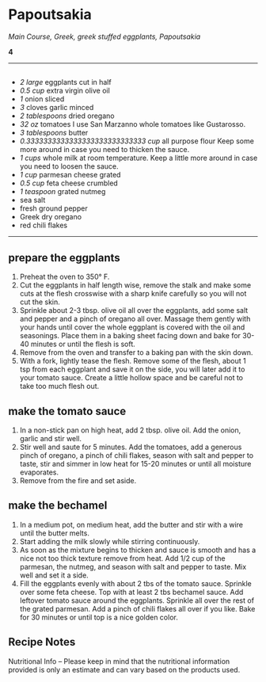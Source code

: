 # Papoutsakia

*Main Course, Greek, greek stuffed eggplants, Papoutsakia*

**4**

---

## 

- *2 large* eggplants cut in half
- *0.5 cup* extra virgin olive oil
- *1* onion  sliced
- *3* cloves garlic minced
- *2 tablespoons* dried oregano
- *32 oz* tomatoes I use San Marzanno whole tomatoes like Gustarosso.
- *3 tablespoons* butter
- *0.3333333333333333333333333333 cup* all purpose flour Keep some more around in case you need to thicken the sauce.
- *1 cups* whole milk  at room temperature. Keep a little more around in case you need to loosen the sauce.
- *1 cup* parmesan cheese  grated
- *0.5 cup* feta cheese  crumbled
- *1 teaspoon* grated nutmeg
- sea salt
- fresh ground pepper
- Greek dry oregano
- red chili flakes

---

## prepare the eggplants
1. Preheat the oven to 350° F.
2. Cut the eggplants in half length wise, remove the stalk and make some cuts at the flesh crosswise with a sharp knife carefully so you will not cut the skin.
3. Sprinkle about 2-3 tbsp. olive oil all over the eggplants, add some salt and pepper and a pinch of oregano all over. Massage them gently with your hands until cover the whole eggplant is covered with the oil and seasonings. Place them in a baking sheet facing down and bake for 30-40 minutes or until the flesh is soft.
4. Remove from the oven and transfer to a baking pan with the skin down.
5. With a fork, lightly tease the flesh. Remove some of the flesh, about 1 tsp from each eggplant and save it on the side, you will later add it to your tomato sauce. Create a little hollow space and be careful not to take too much flesh out.
## make the tomato sauce
1. In a non-stick pan on high heat, add 2 tbsp. olive oil. Add the onion, garlic and stir well.
2. Stir well and saute for 5 minutes. Add the tomatoes, add a generous pinch of oregano, a pinch of chili flakes, season with salt and pepper to taste, stir and simmer in low heat for 15-20 minutes or until all moisture evaporates.
3. Remove from the fire and set aside.
## make the bechamel
1. In a medium pot, on medium heat, add the butter and stir with a wire until the butter melts.
2. Start adding the milk slowly while stirring continuously.
3. As soon as the mixture begins to thicken and sauce is smooth and has a nice not too thick texture remove from heat. Add 1/2 cup of the parmesan, the nutmeg, and season with salt and pepper to taste. Mix well and set it a side.
4. Fill the eggplants evenly with about 2 tbs of the tomato sauce. Sprinkle over some feta cheese. Top with at least 2 tbs bechamel sauce. Add leftover tomato sauce around the eggplants. Sprinkle all over the rest of the grated parmesan. Add a pinch of chili flakes all over if you like. Bake for 30 minutes or until top is a nice golden color.

## Recipe Notes

Nutritional Info – Please keep in mind that the nutritional information provided is only an estimate and can vary based on the products used.
